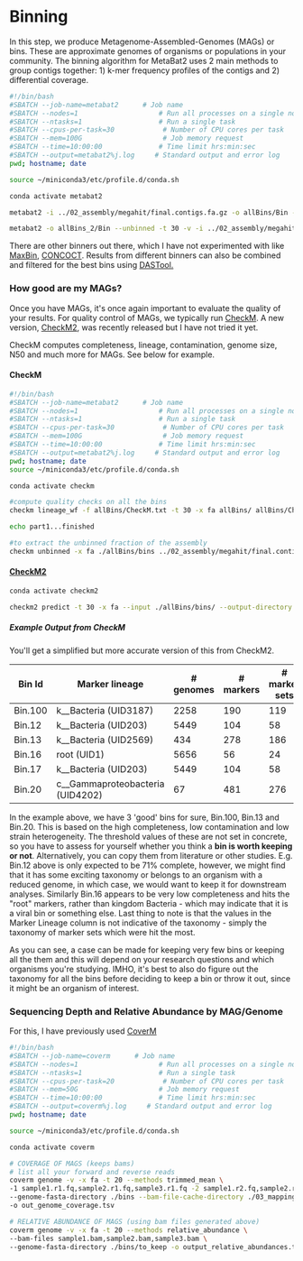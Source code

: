 # Binning

In this step, we produce Metagenome-Assembled-Genomes (MAGs) or bins. These are approximate genomes of organisms or populations in your community. The binning algorithm for MetaBat2 uses 2 main methods to group contigs together: 1) k-mer frequency profiles of the contigs and 2) differential coverage. 

```bash
#!/bin/bash
#SBATCH --job-name=metabat2      # Job name
#SBATCH --nodes=1                    # Run all processes on a single node
#SBATCH --ntasks=1                   # Run a single task
#SBATCH --cpus-per-task=30            # Number of CPU cores per task
#SBATCH --mem=100G                    # Job memory request
#SBATCH --time=10:00:00              # Time limit hrs:min:sec
#SBATCH --output=metabat2%j.log     # Standard output and error log
pwd; hostname; date

source ~/miniconda3/etc/profile.d/conda.sh

conda activate metabat2

metabat2 -i ../02_assembly/megahit/final.contigs.fa.gz -o allBins/Bin -a ../03_mapping/depth.txt --unbinned -t 30 -v

metabat2 -o allBins_2/Bin --unbinned -t 30 -v -i ../02_assembly/megahit/final.contigs.fa.gz ../03_mapping/*.bam

```

There are other binners out there, which I have not experimented with like [MaxBin](https://microbiomejournal.biomedcentral.com/articles/10.1186/2049-2618-2-26), [CONCOCT](https://concoct.readthedocs.io/en/latest/). Results from different binners can also be combined and filtered for the best bins using [DASTool.](https://github.com/cmks/DAS_Tool)

### **How good are my MAGs?**

Once you have MAGs, it's once again important to evaluate the quality of your results. For quality control of MAGs, we typically run [CheckM](https://github.com/Ecogenomics/CheckM/wiki). A new version, [CheckM2](https://github.com/chklovski/CheckM2), was recently released but I have not tried it yet. 

CheckM computes completeness, lineage, contamination, genome size, N50 and much more for MAGs. See below for example.

#### CheckM

```bash
#!/bin/bash
#SBATCH --job-name=metabat2      # Job name
#SBATCH --nodes=1                    # Run all processes on a single node
#SBATCH --ntasks=1                   # Run a single task
#SBATCH --cpus-per-task=30            # Number of CPU cores per task
#SBATCH --mem=100G                    # Job memory request
#SBATCH --time=10:00:00              # Time limit hrs:min:sec
#SBATCH --output=metabat2%j.log     # Standard output and error log
pwd; hostname; date
source ~/miniconda3/etc/profile.d/conda.sh

conda activate checkm

#compute quality checks on all the bins
checkm lineage_wf -f allBins/CheckM.txt -t 30 -x fa allBins/ allBins/Checkm

echo part1...finished

#to extract the unbinned fraction of the assembly
checkm unbinned -x fa ./allBins/bins ../02_assembly/megahit/final.contigs.fa ./allBins/bins/unbinned.fa unbinned_stats.tsv
```

#### [CheckM2](https://github.com/chklovski/CheckM2)

```bash
conda activate checkm2

checkm2 predict -t 30 -x fa --input ./allBins/bins/ --output-directory ./Checkm2
```

##### Example Output from CheckM

You'll get a simplified but more accurate version of this from CheckM2.

| Bin Id  | Marker lineage                   | # genomes | # markers | # marker sets | 0    | 1    | 2    | 3    | 4    | 5+   | Completeness | Contamination | Strain heterogeneity |
| ------- | -------------------------------- | --------- | --------- | ------------- | ---- | ---- | ---- | ---- | ---- | ---- | ------------ | ------------- | -------------------- |
| Bin.100 | k__Bacteria (UID3187)            | 2258      | 190       | 119           | 19   | 168  | 3    | 0    | 0    | 0    | 92.71        | 1.85          | 0                    |
| Bin.12  | k__Bacteria (UID203)             | 5449      | 104       | 58            | 22   | 82   | 0    | 0    | 0    | 0    | 71.08        | 0             | 0                    |
| Bin.13  | k__Bacteria (UID2569)            | 434       | 278       | 186           | 8    | 270  | 0    | 0    | 0    | 0    | 96.24        | 0             | 0                    |
| Bin.16  | root (UID1)                      | 5656      | 56        | 24            | 55   | 1    | 0    | 0    | 0    | 0    | 4.17         | 0             | 0                    |
| Bin.17  | k__Bacteria (UID203)             | 5449      | 104       | 58            | 8    | 62   | 26   | 8    | 0    | 0    | 86.21        | 18.34         | 52                   |
| Bin.20  | c__Gammaproteobacteria (UID4202) | 67        | 481       | 276           | 25   | 454  | 2    | 0    | 0    | 0    | 97.48        | 0.48          | 0                    |

In the example above, we have 3 'good' bins for sure, Bin.100, Bin.13 and Bin.20. This is based on the high completeness, low contamination and low strain heterogeneity. The threshold values of these are not set in concrete, so you have to assess for yourself whether you think a **bin is worth keeping or not**. Alternatively, you can copy them from literature or other studies. E.g. Bin.12 above is only expected to be 71% complete, however, we might find that it has some exciting taxonomy or belongs to an organism with a reduced genome, in which case, we would want to keep it for downstream analyses. Similarly Bin.16 appears to be very low completeness and hits the "root" markers, rather than kingdom Bacteria - which may indicate that it is a viral bin or something else. Last thing to note is that the values in the Marker Lineage column is not indicative of the taxonomy - simply the taxonomy of marker sets which were hit the most. 

As you can see, a case can be made for keeping very few bins or keeping all the them and this will depend on your research questions and which organisms you're studying. IMHO, it's best to also do figure out the taxonomy for all the bins before deciding to keep a bin or throw it out, since it might be an organism of interest.



### Sequencing Depth and Relative Abundance by MAG/Genome

For this, I have previously used [CoverM](https://github.com/wwood/CoverM/)

```bash
#!/bin/bash
#SBATCH --job-name=coverm      # Job name
#SBATCH --nodes=1                    # Run all processes on a single node
#SBATCH --ntasks=1                   # Run a single task
#SBATCH --cpus-per-task=20            # Number of CPU cores per task
#SBATCH --mem=50G                    # Job memory request
#SBATCH --time=10:00:00              # Time limit hrs:min:sec
#SBATCH --output=coverm%j.log     # Standard output and error log
pwd; hostname; date

source ~/miniconda3/etc/profile.d/conda.sh

conda activate coverm

# COVERAGE OF MAGS (keeps bams)
# list all your forward and reverse reads
coverm genome -v -x fa -t 20 --methods trimmed_mean \
-1 sample1.r1.fq,sample2.r1.fq,sample3.r1.fq -2 sample1.r2.fq,sample2.r2.fq,sample3.r2.fq \
--genome-fasta-directory ./bins --bam-file-cache-directory ./03_mapping/coverm_bam \
-o out_genome_coverage.tsv

# RELATIVE ABUNDANCE OF MAGS (using bam files generated above)
coverm genome -v -x fa -t 20 --methods relative_abundance \
--bam-files sample1.bam,sample2.bam,sample3.bam \
--genome-fasta-directory ./bins/to_keep -o output_relative_abundances.tsv
```